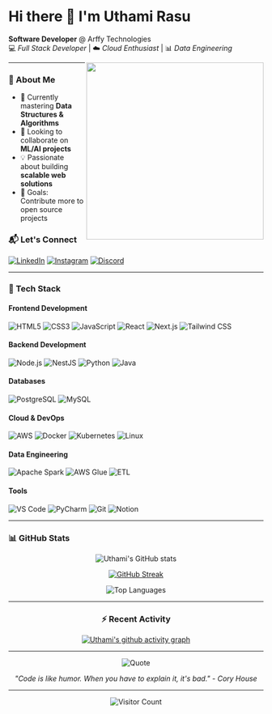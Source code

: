 # Hi there 👋 I'm Uthami Rasu  

**Software Developer** @ Arffy Technologies  
💻 *Full Stack Developer* | ☁️ *Cloud Enthusiast* | 📊 *Data Engineering*  

<img align="right" width="350" src="https://i.pinimg.com/originals/81/17/8b/81178b47a8598f0c81c4799f2cdd4057.gif">  

---

### 🌟 About Me  
- 🌱 Currently mastering **Data Structures & Algorithms**  
- 👯 Looking to collaborate on **ML/AI projects**  
- 💡 Passionate about building **scalable web solutions**  
- 🎯 Goals: Contribute more to open source projects  


### 📬 Let's Connect
[![LinkedIn](https://img.shields.io/badge/LinkedIn-0077B5?style=for-the-badge&logo=linkedin&logoColor=white)](https://www.linkedin.com/in/uthami-rasu-v-a577042a3/)
[![Instagram](https://img.shields.io/badge/Instagram-E4405F?style=for-the-badge&logo=instagram&logoColor=white)](https://www.instagram.com/itz__rass/)
[![Discord](https://img.shields.io/badge/Discord-5865F2?style=for-the-badge&logo=discord&logoColor=white)](https://discordapp.com/users/1137374993219584141)

---

### 🚀 Tech Stack

#### Frontend Development
![HTML5](https://img.shields.io/badge/HTML5-E34F26?style=for-the-badge&logo=html5&logoColor=white)
![CSS3](https://img.shields.io/badge/CSS3-1572B6?style=for-the-badge&logo=css3&logoColor=white)
![JavaScript](https://img.shields.io/badge/JavaScript-F7DF1E?style=for-the-badge&logo=javascript&logoColor=black)
![React](https://img.shields.io/badge/React-20232A?style=for-the-badge&logo=react&logoColor=61DAFB)
![Next.js](https://img.shields.io/badge/Next.js-000000?style=for-the-badge&logo=next.js&logoColor=white)
![Tailwind CSS](https://img.shields.io/badge/Tailwind_CSS-38B2AC?style=for-the-badge&logo=tailwind-css&logoColor=white)

#### Backend Development
![Node.js](https://img.shields.io/badge/Node.js-339933?style=for-the-badge&logo=nodedotjs&logoColor=white)
![NestJS](https://img.shields.io/badge/NestJS-E0234E?style=for-the-badge&logo=nestjs&logoColor=white)
![Python](https://img.shields.io/badge/Python-3776AB?style=for-the-badge&logo=python&logoColor=white)
![Java](https://img.shields.io/badge/Java-ED8B00?style=for-the-badge&logo=openjdk&logoColor=white)

#### Databases
![PostgreSQL](https://img.shields.io/badge/PostgreSQL-316192?style=for-the-badge&logo=postgresql&logoColor=white)
![MySQL](https://img.shields.io/badge/MySQL-4479A1?style=for-the-badge&logo=mysql&logoColor=white)

#### Cloud & DevOps
![AWS](https://img.shields.io/badge/AWS-FF9900?style=for-the-badge&logo=amazonaws&logoColor=white)
![Docker](https://img.shields.io/badge/Docker-2496ED?style=for-the-badge&logo=docker&logoColor=white)
![Kubernetes](https://img.shields.io/badge/Kubernetes-326CE5?style=for-the-badge&logo=kubernetes&logoColor=white)
![Linux](https://img.shields.io/badge/Linux-FCC624?style=for-the-badge&logo=linux&logoColor=black)

#### Data Engineering
![Apache Spark](https://img.shields.io/badge/Apache_Spark-E25A1C?style=for-the-badge&logo=apachespark&logoColor=white)
![AWS Glue](https://img.shields.io/badge/AWS_Glue-FF9900?style=for-the-badge&logo=amazonaws&logoColor=white)
![ETL](https://img.shields.io/badge/ETL-Process-8A2BE2?style=for-the-badge)

#### Tools
![VS Code](https://img.shields.io/badge/VS_Code-007ACC?style=for-the-badge&logo=visual-studio-code&logoColor=white)
![PyCharm](https://img.shields.io/badge/PyCharm-000000?style=for-the-badge&logo=pycharm&logoColor=white)
![Git](https://img.shields.io/badge/Git-F05032?style=for-the-badge&logo=git&logoColor=white)
![Notion](https://img.shields.io/badge/Notion-000000?style=for-the-badge&logo=notion&logoColor=white)

---

### 📊 GitHub Stats

<div align="center">
  
![Uthami's GitHub stats](https://github-readme-stats.vercel.app/api?username=uthami-rasu&show_icons=true&theme=radical&hide_title=true)

[![GitHub Streak](https://streak-stats.demolab.com?user=uthami-rasu&theme=radical&hide_border=true&date_format=M%20j%5B%2C%20Y%5D)](https://git.io/streak-stats)

![Top Languages](https://github-readme-stats.vercel.app/api/top-langs/?username=uthami-rasu&layout=compact&theme=radical&hide_border=true)

</div>

---

<div align="center">
  
### ⚡ Recent Activity
  
[![Uthami's github activity graph](https://github-readme-activity-graph.vercel.app/graph?username=uthami-rasu&bg_color=0d1117&color=ff0066&line=9e4c98&point=51cf66&area=true&hide_border=true)](https://github.com/ashutosh00710/github-readme-activity-graph)

</div>

---

<div align="center">
  
![Quote](https://quotes-github-readme.vercel.app/api?type=horizontal&theme=radical)

*"Code is like humor. When you have to explain it, it's bad." - Cory House*

</div>

---

<div align="center">
  
![Visitor Count](https://komarev.com/ghpvc/?username=uthami-rasu&color=blueviolet&style=flat-square)

</div>
